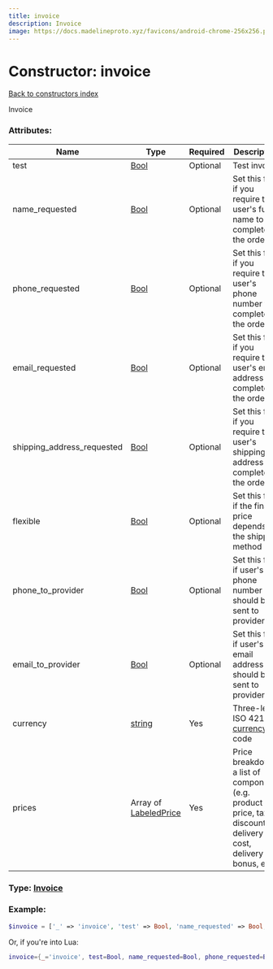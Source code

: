 ```yaml
---
title: invoice
description: Invoice
image: https://docs.madelineproto.xyz/favicons/android-chrome-256x256.png
---
```

# Constructor: invoice  
[Back to constructors index](index.md)



Invoice

### Attributes:

| Name     |    Type       | Required | Description |
|----------|---------------|----------|-------------|
|test|[Bool](../types/Bool.md) | Optional|Test invoice|
|name\_requested|[Bool](../types/Bool.md) | Optional|Set this flag if you require the user's full name to complete the order|
|phone\_requested|[Bool](../types/Bool.md) | Optional|Set this flag if you require the user's phone number to complete the order|
|email\_requested|[Bool](../types/Bool.md) | Optional|Set this flag if you require the user's email address to complete the order|
|shipping\_address\_requested|[Bool](../types/Bool.md) | Optional|Set this flag if you require the user's shipping address to complete the order|
|flexible|[Bool](../types/Bool.md) | Optional|Set this flag if the final price depends on the shipping method|
|phone\_to\_provider|[Bool](../types/Bool.md) | Optional|Set this flag if user's phone number should be sent to provider|
|email\_to\_provider|[Bool](../types/Bool.md) | Optional|Set this flag if user's email address should be sent to provider|
|currency|[string](../types/string.md) | Yes|Three-letter ISO 4217 [currency](https://core.telegram.org/bots/payments#supported-currencies) code|
|prices|Array of [LabeledPrice](../types/LabeledPrice.md) | Yes|Price breakdown, a list of components (e.g. product price, tax, discount, delivery cost, delivery tax, bonus, etc.)|



### Type: [Invoice](../types/Invoice.md)


### Example:

```php
$invoice = ['_' => 'invoice', 'test' => Bool, 'name_requested' => Bool, 'phone_requested' => Bool, 'email_requested' => Bool, 'shipping_address_requested' => Bool, 'flexible' => Bool, 'phone_to_provider' => Bool, 'email_to_provider' => Bool, 'currency' => 'string', 'prices' => [LabeledPrice, LabeledPrice]];
```  


Or, if you're into Lua:

```lua
invoice={_='invoice', test=Bool, name_requested=Bool, phone_requested=Bool, email_requested=Bool, shipping_address_requested=Bool, flexible=Bool, phone_to_provider=Bool, email_to_provider=Bool, currency='string', prices={LabeledPrice}}

```


